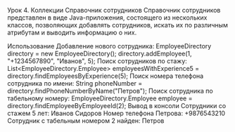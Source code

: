 Урок 4. Коллекции
Справочник сотрудников
Справочник сотрудников представлен в виде Java-приложения, состоящего из нескольких классов, позволяющих добавлять сотрудников, искать их по различным атрибутам и выводить информацию о них.

Использование
Добавление нового сотрудника:
EmployeeDirectory directory = new EmployeeDirectory();
directory.addEmployee(1, "+1234567890", "Иванов", 5);
Поиск сотрудников по стажу:
List<EmployeeDirectory.Employee> employeesWithExperience5 = directory.findEmployeesByExperience(5);
Поиск номера телефона сотрудника по имени:
String phoneNumber = directory.findPhoneNumberByName("Петров");
Поиск сотрудника по табельному номеру:
EmployeeDirectory.Employee employee = directory.findEmployeeByEmployeeId(2);
Вывод в консоли
Сотрудники со стажем 5 лет:
Иванов
Сидоров
Номер телефона Петрова: +9876543210
Сотрудник с табельным номером 2 найден: Петров